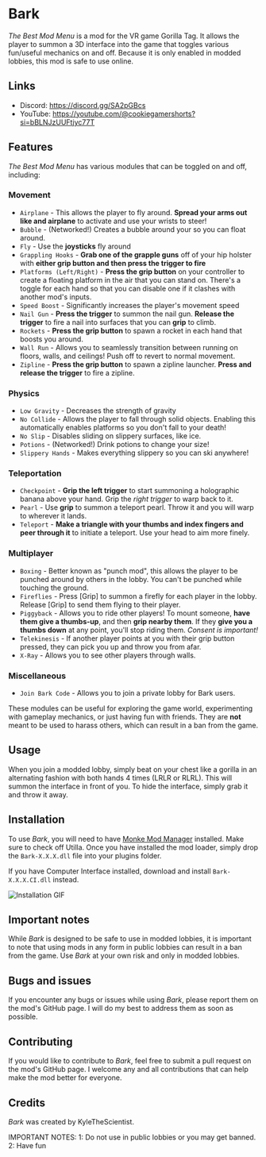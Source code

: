 # Bark

*The Best Mod Menu* is a mod for the VR game Gorilla Tag. It allows the player to summon a 3D interface into the game that toggles various fun/useful mechanics on and off. Because it is only enabled in modded lobbies, this mod is safe to use online.



## Links

* Discord: https://discord.gg/SA2pGBcs
* YouTube: https://youtube.com/@cookiegamershorts?si=bBLNJzUUFtjyc77T
## Features
*The Best Mod Menu* has various modules that can be toggled on and off, including:

### Movement
* `Airplane` - This allows the player to fly around. **Spread your arms out like and airplane** to activate and use your wrists to steer!
* `Bubble` - (Networked!) Creates a bubble around your so you can float around.
* `Fly` - Use the **joysticks** fly around
* `Grappling Hooks` - **Grab one of the grapple guns** off of your hip holster with **either grip button and then press the trigger to fire**
* `Platforms (Left/Right)` - **Press the grip button** on your controller to create a floating platform in the air that you can stand on. There's a toggle for each hand so that you can disable one if it clashes with another mod's inputs.
* `Speed Boost` - Significantly increases the player's movement speed
* `Nail Gun` - **Press the trigger** to summon the nail gun. **Release the trigger** to fire a nail into surfaces that you can **grip** to climb.
* `Rockets` - **Press the grip button** to spawn a rocket in each hand that boosts you around.
* `Wall Run` - Allows you to seamlessly transition between running on floors, walls, and ceilings! Push off to revert to normal movement.
* `Zipline` - **Press the grip button** to spawn a zipline launcher. **Press and release the trigger** to fire a zipline.
### Physics
* `Low Gravity` - Decreases the strength of gravity
* `No Collide` - Allows the player to fall through solid objects. Enabling this automatically enables platforms so you don't fall to your death!
* `No Slip` - Disables sliding on slippery surfaces, like ice.
* `Potions` - (Networked!) Drink potions to change your size!
* `Slippery Hands` - Makes everything slippery so you can ski anywhere!
### Teleportation
* `Checkpoint` - **Grip the left trigger** to start summoning a holographic banana above your hand. Grip the *right trigger* to warp back to it.
* `Pearl` - Use **grip** to summon a teleport pearl. Throw it and you will warp to wherever it lands.
* `Teleport` - **Make a triangle with your thumbs and index fingers and peer through it** to initiate a teleport. Use your head to aim more finely.
### Multiplayer
* `Boxing` - Better known as "punch mod", this allows the player to be punched around by others in the lobby. You can't be punched while touching the ground.
* `Fireflies` - Press [Grip] to summon a firefly for each player in the lobby. Release [Grip] to send them flying to their player.
* `Piggyback` - Allows you to ride other players! To mount someone, **have them give a thumbs-up**, and then **grip nearby them**. If they **give you a thumbs down** at any point, you'll stop riding them. *Consent is important!*
* `Telekinesis` - If another player points at you with their grip button pressed, they can
  pick you up and throw you from afar.
* `X-Ray` - Allows you to see other players through walls.
### Miscellaneous
* `Join Bark Code` - Allows you to join a private lobby for Bark users.

These modules can be useful for exploring the game world, experimenting with gameplay mechanics, or just having fun with friends. They are **not** meant to be used to harass others, which can result in a ban from the game.

## Usage
When you join a modded lobby, simply beat on your chest like a gorilla in an alternating fashion with both hands 4 times (LRLR or RLRL). This will summon the interface in front of you. To hide the interface, simply grab it and throw it away.

## Installation
To use *Bark*, you will need to have [Monke Mod Manager](https://github.com/DeadlyKitten/MonkeModManager/releases) installed. 
Make sure to check off Utilla.
Once you have installed the mod loader, simply drop the `Bark-X.X.X.dll` file into your plugins folder.

If you have Computer Interface installed, download and install `Bark-X.X.X.CI.dll` instead.

![Installation GIF](https://github.com/KyleTheScientist/Bark/blob/master/Marketing/HowToInstall.gif)

## Important notes

While *Bark* is designed to be safe to use in modded lobbies, it is important to note that using mods in any form in public lobbies can result in a ban from the game. Use *Bark* at your own risk and only in modded lobbies.

## Bugs and issues
If you encounter any bugs or issues while using *Bark*, please report them on the mod's GitHub page. I will do my best to address them as soon as possible. 

## Contributing
If you would like to contribute to *Bark*, feel free to submit a pull request on the mod's GitHub page. I welcome any and all contributions that can help make the mod better for everyone.

## Credits
*Bark* was created by KyleTheScientist. 

IMPORTANT NOTES: 
1: Do not use in public lobbies or you may get banned.
2: Have fun
